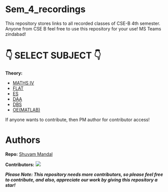# Sem_4_recordings
This repository stores links to all recorded classes of CSE-B 4th semester. Anyone from CSE B feel free to use this repository for your use!
MS Teams zindabad!

# 👇 SELECT SUBJECT 👇

**Theory:** 
- [MATHS IV](Repo/Theory/MATHSIV.md)
- [FLAT](Repo/Theory/FLAT.md)
- [ES](Repo/Theory/ES.md)
- [DAA](Repo/Theory/DAA.md)
- [DBS](Repo/Theory/DBS.md)
- [OE(MATLAB)](OE.md)

<!-- **Labs:** 
- [ES lab](Repo/Labs/DSDlab.md)
- [DAA lab](Repo/Labs/DSAlab.md)
- [DBS lab](Repo/Labs/OOPlab.md)-->

If anyone wants to contribute, then PM author for contributor access!

# Authors

 **Repo:** 
 [Shuvam Mandal](https://github.com/coffeeCoder69)

 **Contributors:** 
 <a href="https://github.com/coffeeCoder69/Sem_4_recordings/graphs/contributors">
  <img src="https://contributors-img.web.app/image?repo=coffeeCoder69/Sem_4_recordings" />
</a>

***Please Note: This repository needs more contributors, so please feel free to contribute, and also, appreciate our work by giving this repository a star!***
